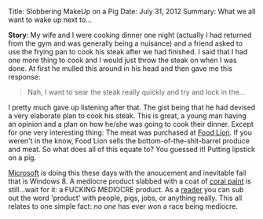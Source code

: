 Title: Slobbering MakeUp on a Pig
Date: July 31, 2012
Summary: What we all want to wake up next to...

__Story__: My wife and I were cooking dinner one night (actually I had
returned from the gym and was generally being a nuisance) and a friend
asked to use the frying pan to cook his steak after we had finished. I
said that I had one more thing to cook and I would just throw the steak
on when I was done. At first he mulled this around in his head and then
gave me this response:

> Nah, I want to sear the steak really quickly and try and lock in
> the...

I pretty much gave up listening after that. The gist being that he had
devised a very elaborate plan to cook his steak. This is great, a young
man having an opinion and a plan on how he/she was going to cook their
dinner. Except for one very interesting thing: The meat was purchased at 
[Food Lion][1]. If you weren't in the know, Food Lion sells the
bottom-of-the-shit-barrel produce and meat. So what does all of this
equate to? You guessed it! Putting lipstick on a pig.

[Microsoft][2] is doing this these days with the anoucement and
inevitable fail that is Windows 8. A mediocre product slabbed with a
coat of [coral paint][3] is still...wait for it: a FUCKING MEDIOCRE
product. As a [reader][4] you can sub out the word 'product' with
people, pigs, jobs, or anything really. This all relates to one simple fact:
_no one_ has ever won a race being mediocre.

[1]: https://en.wikipedia.org/wiki/Food_Lion
[2]: http://windows.microsoft.com/en-US/windows-8/release-preview
[3]: http://www.wikihow.com/Paint-Your-Toe-Nails
[4]: http://www.the-joke-box.com/pictures/tomahawk-utility-belt.jpg
